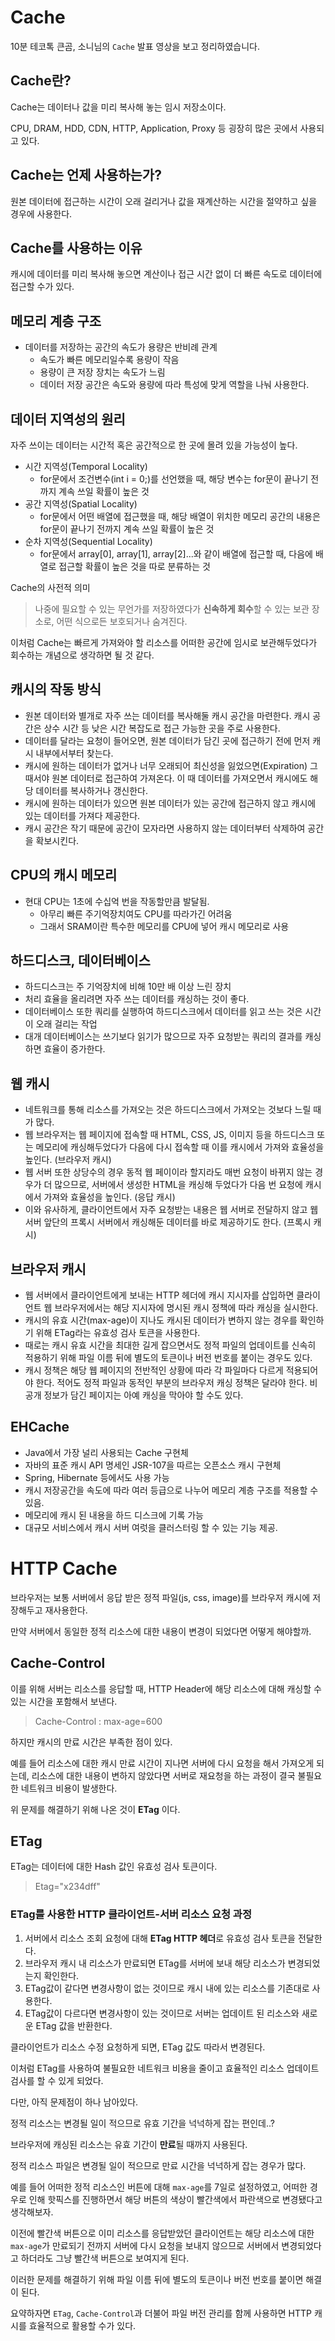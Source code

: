 # Cache
10분 테코톡 큰곰, 소니님의 `Cache` 발표 영상을 보고 정리하였습니다.

## Cache란? 
Cache는 데이터나 값을 미리 복사해 놓는 임시 저장소이다.

CPU, DRAM, HDD, CDN, HTTP, Application, Proxy 등 굉장히 많은 곳에서 사용되고 있다.

## Cache는 언제 사용하는가?
원본 데이터에 접근하는 시간이 오래 걸리거나 값을 재계산하는 시간을 절약하고 싶을 경우에 사용한다.

## Cache를 사용하는 이유
캐시에 데이터를 미리 복사해 놓으면 계산이나 접근 시간 없이 더 빠른 속도로 데이터에 접근할 수가 있다.

## 메모리 계층 구조

- 데이터를 저장하는 공간의 속도가 용량은 반비례 관계
    - 속도가 빠른 메모리일수록 용량이 작음
    - 용량이 큰 저장 장치는 속도가 느림
    - 데이터 저장 공간은 속도와 용량에 따라 특성에 맞게 역할을 나눠 사용한다.

## 데이터 지역성의 원리

자주 쓰이는 데이터는 시간적 혹은 공간적으로 한 곳에 몰려 있을 가능성이 높다.

- 시간 지역성(Temporal Locality)
    - for문에서 조건변수(int i = 0;)를 선언했을 때, 해당 변수는 for문이 끝나기 전까지 계속 쓰일 확률이 높은 것
- 공간 지역성(Spatial Locality)
    - for문에서 어떤 배열에 접근했을 때, 해당 배열이 위치한 메모리 공간의 내용은 for문이 끝나기 전까지 계속 쓰일 확률이 높은 것
- 순차 지역성(Sequential Locality)
    - for문에서 array[0], array[1], array[2]...와 같이 배열에 접근할 때, 다음에 배열로 접근할 확률이 높은 것을 따로 분류하는 것
    

Cache의 사전적 의미

> 나중에 필요할 수 있는 무언가를 저장하였다가 **신속하게 회수**할 수 있는 보관 장소로, 어떤 식으로든 보호되거나 숨겨진다.

이처럼 Cache는 빠르게 가져와야 할 리소스를 어떠한 공간에 임시로 보관해두었다가 회수하는 개념으로 생각하면 될 것 같다.

## 캐시의 작동 방식
- 원본 데이터와 별개로 자주 쓰는 데이터를 복사해둘 캐시 공간을 마련한다. 캐시 공간은 상수 시간 등 낮은 시간 복잡도로 접근 가능한 곳을 주로 사용한다.
- 데이터를 달라는 요청이 들어오면, 원본 데이터가 담긴 곳에 접근하기 전에 먼저 캐시 내부에서부터 찾는다.
- 캐시에 원하는 데이터가 없거나 너무 오래되어 최신성을 잃었으면(Expiration) 그때서야 원본 데이터로 접근하여 가져온다. 이 때 데이터를 가져오면서 캐시에도 해당 데이터를 복사하거나 갱신한다.
- 캐시에 원하는 데이터가 있으면 원본 데이터가 있는 공간에 접근하지 않고 캐시에 있는 데이터를 가져다 제공한다.
- 캐시 공간은 작기 때문에 공간이 모자라면 사용하지 않는 데이터부터 삭제하여 공간을 확보시킨다.

## CPU의 캐시 메모리
- 현대 CPU는 1초에 수십억 번을 작동할만큼 발달됨.
    - 아무리 빠른 주기억장치여도 CPU를 따라가긴 어려움
    - 그래서 SRAM이란 특수한 메모리를 CPU에 넣어 캐시 메모리로 사용

## 하드디스크, 데이터베이스
- 하드디스크는 주 기억장치에 비해 10만 배 이상 느린 장치
- 처리 효율을 올리려면 자주 쓰는 데이터를 캐싱하는 것이 좋다.
- 데이터베이스 또한 쿼리를 실행하여 하드디스크에서 데이터를 읽고 쓰는 것은 시간이 오래 걸리는 작업
- 대개 데이터베이스는 쓰기보다 읽기가 많으므로 자주 요청받는 쿼리의 결과를 캐싱하면 효율이 증가한다.

## 웹 캐시
- 네트워크를 통해 리소스를 가져오는 것은 하드디스크에서 가져오는 것보다 느릴 때가 많다.
- 웹 브라우저는 웹 페이지에 접속할 때 HTML, CSS, JS, 이미지 등을 하드디스크 또는 메모리에 캐싱해두었다가 다음에 다시 접속할 때 이를 캐시에서 가져와 효율성을 높인다. (브라우저 캐시)
- 웹 서버 또한 상당수의 경우 동적 웹 페이이라 할지라도 매번 요청이 바뀌지 않는 경우가 더 많으므로, 서버에서 생성한 HTML을 캐싱해 두었다가 다음 번 요청에 캐시에서 가져와 효율성을 높인다. (응답 캐시)
- 이와 유사하게, 클라이언트에서 자주 요청받는 내용은 웹 서버로 전달하지 않고 웹 서버 앞단의 프록시 서버에서 캐싱해둔 데이터를 바로 제공하기도 한다. (프록시 캐시)

## 브라우저 캐시
- 웹 서버에서 클라이언트에게 보내는 HTTP 헤더에 캐시 지시자를 삽입하면 클라이언트 웹 브라우저에서는 해당 지시자에 명시된 캐시 정책에 따라 캐싱을 실시한다.
- 캐시의 유효 시간(max-age)이 지나도 캐시된 데이터가 변하지 않는 경우를 확인하기 위해 ETag라는 유효성 검사 토큰을 사용한다.
- 때로는 캐시 유효 시간을 최대한 길게 잡으면서도 정적 파일의 업데이트를 신속히 적용하기 위해 파일 이름 뒤에 별도의 토큰이나 버전 번호를 붙이는 경우도 있다.
- 캐시 정책은 해당 웹 페이지의 전반적인 상황에 따라 각 파일마다 다르게 적용되어야 한다. 적어도 정적 파일과 동적인 부분의 브라우저 캐싱 정책은 달라야 한다. 비공개 정보가 담긴 페이지는 아예 캐싱을 막아야 할 수도 있다.

## EHCache
- Java에서 가장 널리 사용되는 Cache 구현체
- 자바의 표준 캐시 API 명세인 JSR-107을 따르는 오픈소스 캐시 구현체
- Spring, Hibernate 등에서도 사용 가능
- 캐시 저장공간을 속도에 따라 여러 등급으로 나누어 메모리 계층 구조를 적용할 수 있음.
- 메모리에 캐시 된 내용을 하드 디스크에 기록 가능
- 대규모 서비스에서 캐시 서버 여럿을 클러스터링 할 수 있는 기능 제공.

# HTTP Cache
브라우저는 보통 서버에서 응답 받은 정적 파일(js, css, image)를 브라우저 캐시에 저장해두고 재사용한다.

만약 서버에서 동일한 정적 리소스에 대한 내용이 변경이 되었다면 어떻게 해야할까.

## Cache-Control

이를 위해 서버는 리소스를 응답할 때, HTTP Header에 해당 리소스에 대해 캐싱할 수 있는 시간을 포함해서 보낸다.

> Cache-Control : max-age=600

하지만 캐시의 만료 시간은 부족한 점이 있다.

예를 들어 리소스에 대한 캐시 만료 시간이 지나면 서버에 다시 요청을 해서 가져오게 되는데, 리소스에 대한 내용이 변하지 않았다면 서버로 재요청을 하는 과정이 결국 불필요한 네트워크 비용이 발생한다.

위 문제를 해결하기 위해 나온 것이 **ETag** 이다.

## ETag

ETag는 데이터에 대한 Hash 값인 유효성 검사 토큰이다. 

> Etag="x234dff"

### ETag를 사용한 HTTP 클라이언트-서버 리소스 요청 과정

1. 서버에서 리소스 조회 요청에 대해 **ETag HTTP 헤더**로 유효성 검사 토큰을 전달한다.
2. 브라우저 캐시 내 리소스가 만료되면 ETag를 서버에 보내 해당 리소스가 변경되었는지 확인한다.
3. ETag값이 같다면 변경사항이 없는 것이므로 캐시 내에 있는 리소스를 기존대로 사용한다.
4. ETag값이 다르다면 변경사항이 있는 것이므로 서버는 업데이트 된 리소스와 새로운 ETag 값을 반환한다.

클라이언트가 리소스 수정 요청하게 되면, ETag 값도 따라서 변경된다.

이처럼 ETag를 사용하여 불필요한 네트워크 비용을 줄이고 효율적인 리소스 업데이트 검사를 할 수 있게 되었다.

다만, 아직 문제점이 하나 남아있다.

정적 리소스는 변경될 일이 적으므로 유효 기간을 넉넉하게 잡는 편인데..?

브라우저에 캐싱된 리소스는 유효 기간이 **만료**될 때까지 사용된다.

정적 리소스 파일은 변경될 일이 적으므로 만료 시간을 넉넉하게 잡는 경우가 많다.

예를 들어 어떠한 정적 리소스인 버튼에 대해 `max-age`를 7일로 설정하였고, 어떠한 경우로 인해 핫픽스를 진행하면서 해당 버튼의 색상이 빨간색에서 파란색으로 변경됐다고 생각해보자.

 이전에 빨간색 버튼으로 이미 리소스를 응답받았던 클라이언트는 해당 리소스에 대한 `max-age`가 만료되기 전까지 서버에 다시 요청을 보내지 않으므로 서버에서 변경되었다고 하더라도 그냥 빨간색 버튼으로 보여지게 된다.

이러한 문제를 해결하기 위해 파일 이름 뒤에 별도의 토큰이나 버전 번호를 붙이면 해결이 된다.

요약하자면 `ETag`, `Cache-Control`과 더불어 파일 버전 관리를 함께 사용하면 HTTP 캐시를 효율적으로 활용할 수가 있다.
